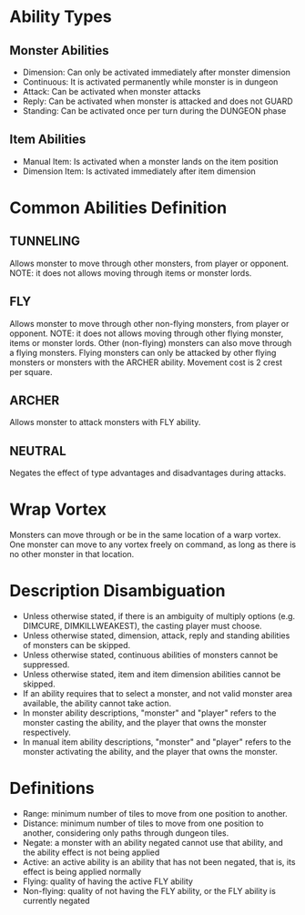 # Ability Types
## Monster Abilities
- Dimension: Can only be activated immediately after monster dimension
- Continuous: It is activated permanently while monster is in dungeon
- Attack: Can be activated when monster attacks
- Reply: Can be activated when monster is attacked and does not GUARD
- Standing: Can be activated once per turn during the DUNGEON phase
## Item Abilities
- Manual Item: Is activated when a monster lands on the item position
- Dimension Item: Is activated immediately after item dimension

# Common Abilities Definition
## TUNNELING 
Allows monster to move through other monsters, from player or opponent. NOTE: it does not allows moving through items or monster lords.

## FLY
Allows monster to move through other non-flying monsters, from player or opponent. NOTE: it does not allows moving through other flying monster, items or monster lords. Other (non-flying) monsters can also move through a flying monsters. Flying monsters can only be attacked by other flying monsters or monsters with the ARCHER ability. Movement cost is 2 crest per square.

## ARCHER
Allows monster to attack monsters with FLY ability.

## NEUTRAL
Negates the effect of type advantages and disadvantages during attacks.

# Wrap Vortex
Monsters can move through or be in the same location of a warp vortex. One monster can move to any vortex freely on command, as long as there is no other monster in that location.

# Description Disambiguation
- Unless otherwise stated, if there is an ambiguity of multiply options (e.g. DIMCURE, DIMKILLWEAKEST), the casting player must choose.
- Unless otherwise stated, dimension, attack, reply and standing abilities of monsters can be skipped.
- Unless otherwise stated, continuous abilities of monsters cannot be suppressed.
- Unless otherwise stated, item and item dimension abilities cannot be skipped. 
- If an ability requires that to select a monster, and not valid monster area available, the ability cannot take action.
- In monster ability descriptions, "monster" and "player" refers to the monster casting the ability, and the player that owns the monster respectively.
- In manual item ability descriptions, "monster" and "player" refers to the monster activating the ability, and the player that owns the monster.

# Definitions
- Range: minimum number of tiles to move from one position to another.
- Distance: minimum number of tiles to move from one position to another, considering only paths through dungeon tiles.
- Negate: a monster with an ability negated cannot use that ability, and the ability effect is not being applied
- Active: an active ability is an ability that has not been negated, that is, its effect is being applied normally
- Flying: quality of having the active FLY ability
- Non-flying: quality of not having the FLY ability, or the FLY ability is currently negated
